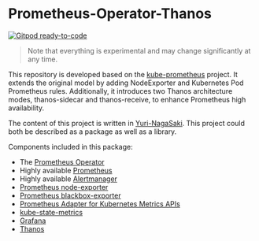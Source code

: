 # Prometheus-Operator-Thanos

[![Gitpod ready-to-code](https://img.shields.io/badge/Gitpod-ready--to--code-blue?logo=gitpod)](https://gitpod.io/#https://github.com/Yuri-NagaSaki/Prometheus-Operator-Thanos)

> Note that everything is experimental and may change significantly at any time.

This repository is developed based on the [kube-prometheus](https://github.com/prometheus-operator/kube-prometheus) project. It extends the original model by adding NodeExporter and Kubernetes Pod Prometheus rules. 
Additionally, it introduces two Thanos architecture modes, thanos-sidecar and thanos-receive, to enhance Prometheus high availability.

The content of this project is written in [Yuri-NagaSaki](https://github.com/Yuri-NagaSaki). This project could both be described as a package as well as a library.

Components included in this package:

* The [Prometheus Operator](https://github.com/prometheus-operator/prometheus-operator)
* Highly available [Prometheus](https://prometheus.io/)
* Highly available [Alertmanager](https://github.com/prometheus/alertmanager)
* [Prometheus node-exporter](https://github.com/prometheus/node_exporter)
* [Prometheus blackbox-exporter](https://github.com/prometheus/blackbox_exporter)
* [Prometheus Adapter for Kubernetes Metrics APIs](https://github.com/kubernetes-sigs/prometheus-adapter)
* [kube-state-metrics](https://github.com/kubernetes/kube-state-metrics)
* [Grafana](https://grafana.com/)
* [Thanos](https://github.com/thanos-io/thanos)
